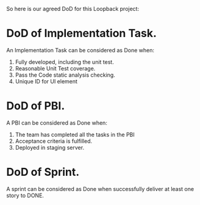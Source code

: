 So here is our agreed DoD for this Loopback project:

# DoD of Implementation Task.
An Implementation Task can be considered as Done when:
1.  Fully developed, including the unit test.  
2.  Reasonable Unit Test coverage.
3.  Pass the Code static analysis checking. 
4.  Unique ID for UI element

# DoD of PBI.
A PBI can be considered as Done when:
1.  The team has completed all the tasks in the PBI
2.  Acceptance criteria is fulfilled.
3.  Deployed in staging server.

# DoD of Sprint.
A sprint can be considered as Done when successfully deliver at least one story to DONE.